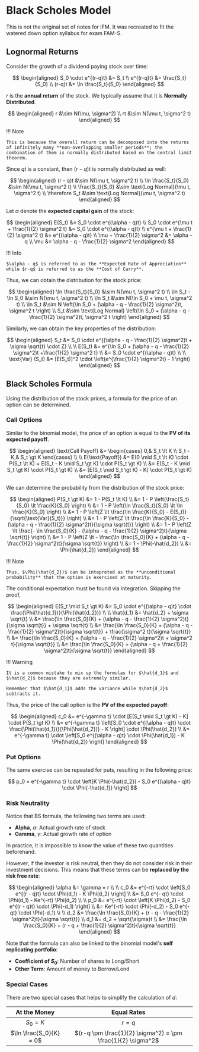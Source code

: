 # **Black Scholes Model**

This is not the original set of notes for IFM. It was recreated to fit the watered down option syllabus for exam FAM-S.

## **Lognormal Returns**

Consider the growth of a dividend paying stock over time:

$$
\begin{aligned}
    S_0 \cdot e^{(r-q)t} &= S_t \\
    e^{(r-q)t} &= \frac{S_t}{S_0} \\
    (r-q)t &= \ln \frac{S_t}{S_0}
\end{aligned}
$$

$r$ is the **annual return** of the stock. We typically assume that it is **Normally Distributed**.

$$
\begin{aligned}
    r &\sim N(\mu, \sigma^2) \\
    rt &\sim N(\mu t, \sigma^2 t)
\end{aligned}
$$

!!! Note

    This is because the overall return can be decomposed into the returns of infinitely many **non-overlapping smaller periods**; the combination of them is normally distributed based on the central limit theorem.

Since $qt$ is a constant, then $(r-q)t$ is normally distributed as well:

$$
\begin{aligned}
    (r - q)t &\sim N(\mu t, \sigma^2 t) \\
    \ln \frac{S_t}{S_0} &\sim N(\mu t, \sigma^2 t) \\
    \frac{S_t}{S_0} &\sim \text{Log Normal}(\mu t, \sigma^2 t) \\
    \therefore S_t &\sim \text{Log Normal}(\mu t, \sigma^2 t)
\end{aligned}
$$

Let $\alpha$ denote the **expected capital gain** of the stock:

$$
\begin{aligned}
    E(S_t) &= S_0 \cdot e^{(\alpha - q)t} \\
    S_0 \cdot e^{\mu t + \frac{1}{2} \sigma^2 t} &= S_0 \cdot e^{(\alpha - q)t} \\
    e^{\mu t + \frac{1}{2} \sigma^2 t} &= e^{(\alpha - q)t} \\
    \mu + \frac{1}{2} \sigma^2 &= \alpha - q \\
    \mu &= \alpha - q - \frac{1}{2} \sigma^2
\end{aligned}
$$

!!! Info

    $\alpha - q$ is referred to as the **Expected Rate of Appreciation** while $r-q$ is referred to as the **Cost of Carry**.

Thus, we can obtain the distribution for the stock price:

$$
\begin{aligned}
    \ln \frac{S_t}{S_0} &\sim N(\mu t, \sigma^2 t) \\
    \ln S_t - \ln S_0 &\sim N(\mu t, \sigma^2 t) \\
    \ln S_t &\sim N(\ln S_0 + \mu t, \sigma^2 t) \\
    \ln S_t &\sim N \left(\ln S_0 + (\alpha - q - \frac{1}{2} \sigma^2)t, \sigma^2 t \right) \\
    S_t &\sim \text{Log Normal} \left(\ln S_0 + (\alpha - q - \frac{1}{2} \sigma^2)t, \sigma^2 t \right)
\end{aligned}
$$

Similarly, we can obtain the key properties of the distribution:

$$
\begin{aligned}
    S_t &= S_0 \cdot e^{(\alpha - q - \frac{1}{2} \sigma^2)t + \sigma \sqrt{t} \cdot Z} \\
    \\
    E(S_t)
    &= e^{\ln S_0 + (\alpha - q - \frac{1}{2} \sigma^2)t +\frac{1}{2} \sigma^2 t} \\
    &= S_0 \cdot e^{(\alpha - q)t} \\
    \\
    \text{Var} (S_t)
    &= [E(S_t)]^2 \cdot \left(e^{\frac{1}{2} \sigma^2t} - 1 \right)
\end{aligned}
$$

## **Black Scholes Formula**

Using the distribution of the stock prices, a formula for the price of an option can be determined.

### **Call Options**

Similar to the binomial model, the price of an option is equal to the **PV of its expected payoff**.

$$
\begin{aligned}
    \text{Call Payoff}
    &=
    \begin{cases}
        0,& S_t \lt K \\
        S_t - K,& S_t \gt K
    \end{cases} \\
    \\
    E(\text{Payoff})
    &= E(0 \mid S_t \lt K) \cdot P(S_t \lt K) + E(S_t - K \mid S_t \gt K) \cdot P(S_t \gt K) \\
    &= E(S_t - K \mid S_t \gt K) \cdot P(S_t \gt K) \\
    &= [E(S_t \mid S_t \gt K) - K] \cdot P(S_t \gt K)
\end{aligned}
$$

We can determine the probability from the distribution of the stock price:

$$
\begin{aligned}
    P(S_t \gt K)
    &= 1 - P(S_t \lt K) \\
    &= 1 - P \left(\frac{S_t}{S_0} \lt \frac{K}{S_0} \right) \\
    &= 1 - P \left(\ln \frac{S_t}{S_0} \lt \ln \frac{K}{S_0} \right) \\
    &= 1 - P \left(Z \lt \frac{\ln \frac{K}{S_0} - E(S_t)}{\sqrt{\text{Var}(S_t)}} \right) \\
    &= 1 - P \left(Z \lt \frac{\ln \frac{K}{S_0} - (\alpha - q - \frac{1}{2} \sigma^2)t}{\sigma \sqrt{t}} \right) \\
    &= 1 - P \left(Z \lt \frac{- \ln \frac{S_0}{K} - (\alpha - q - \frac{1}{2} \sigma^2)t}{\sigma \sqrt{t}} \right) \\
    &= 1 - P \left(Z \lt - \frac{\ln \frac{S_0}{K} + (\alpha - q - \frac{1}{2} \sigma^2)t}{\sigma \sqrt{t}} \right) \\
    &= 1 - \Phi(-\hat{d_2}) \\
    &= \Phi(\hat{d_2})
\end{aligned}
$$

!!! Note

    Thus, $\Phi(\hat{d_2})$ can be intepreted as the **unconditional probability** that the option is exercised at maturity. 

The conditional expectation must be found via integration. Skipping the proof,

$$
\begin{aligned}
    E(S_t \mid S_t \gt K)
    &= S_0 \cdot e^{(\alpha - q)t} \cdot \frac{\Phi(\hat{d_1})}{\Phi(\hat{d_2})} \\
    \\
    \hat{d_1}
    &= \hat{d_2} + \sigma \sqrt{t}  \\
    &= \frac{\ln \frac{S_0}{K} + (\alpha - q - \frac{1}{2} \sigma^2)t}{\sigma \sqrt{t}} + \sigma \sqrt{t} \\
    &= \frac{\ln \frac{S_0}{K} + (\alpha - q - \frac{1}{2} \sigma^2)t}{\sigma \sqrt{t}} + \frac{\sigma^2 t}{\sigma \sqrt{t}} \\
    &= \frac{\ln \frac{S_0}{K} + (\alpha - q - \frac{1}{2} \sigma^2)t + \sigma^2 t}{\sigma \sqrt{t}} \\
    &= \frac{\ln \frac{S_0}{K} + (\alpha - q + \frac{1}{2} \sigma^2)t}{\sigma \sqrt{t}}
\end{aligned}
$$

!!! Warning

    It is a common mistake to mix up the formulas for $\hat{d_1}$ and $\hat{d_2}$ because they are extremely similar.

    Remember that $\hat{d_1}$ adds the variance while $\hat{d_2}$ subtracts it.

Thus, the price of the call option is the **PV of the expected payoff**:

$$
\begin{aligned}
    c_0
    &= e^{-\gamma t} \cdot [E(S_t \mid S_t \gt K) - K] \cdot P(S_t \gt K) \\
    &= e^{-\gamma t} \left[S_0 \cdot e^{(\alpha - q)t} \cdot \frac{\Phi(\hat{d_1})}{\Phi(\hat{d_2})} - K \right] \cdot \Phi(\hat{d_2}) \\
    &= e^{-\gamma t} \cdot \left[S_0 e^{(\alpha - q)t} \cdot \Phi(\hat{d_1}) - K \Phi(\hat{d_2}) \right]
\end{aligned}
$$

### **Put Options**

The same exercise can be repeated for puts, resulting in the following price:

$$
    p_0
    = e^{-\gamma t} \cdot \left[K \Phi(-\hat{d_2}) - S_0 e^{(\alpha - q)t} \cdot \Phi(-\hat{d_1}) \right]
$$

### **Risk Neutrality**

Notice that BS formula, the following two terms are used:

* **Alpha**, $\alpha$: Actual growth rate of stock
* **Gamma**, $\gamma$: Actual growth rate of option

In practice, it is impossible to know the value of these two quantities beforehand.

However, if the investor is risk neutral, then they do not consider risk in their investment decisions. This means that these terms can be **replaced by the risk free rate**:

$$
\begin{aligned}
    \alpha &= \gamma = r \\
    \\
    c_0
    &= e^{-rt} \cdot \left[S_0 e^{(r - q)t} \cdot \Phi(d_1) - K \Phi(d_2) \right] \\
    &= S_0 e^{- qt} \cdot \Phi(d_1) - Ke^{-rt} \Phi(d_2) \\
    \\
    p_0
    &= e^{-rt} \cdot \left[K \Phi(d_2) - S_0 e^{(r - q)t} \cdot \Phi(-d_1) \right] \\
    &= Ke^{-rt} \cdot \Phi(-d_2) - S_0 e^{-qt} \cdot \Phi(-d_1) \\
    \\
    d_2 &= \frac{\ln \frac{S_0}{K} + (r - q - \frac{1}{2} \sigma^2)t}{\sigma \sqrt{t}} \\
    d_1
    &= d_2 + \sqrt{\sigma}t \\
    &= \frac{\ln \frac{S_0}{K} + (r - q + \frac{1}{2} \sigma^2)t}{\sigma \sqrt{t}}
\end{aligned}
$$

Note that the formula can also be linked to the binomial model's **self replicating portfolio**:

* **Coefficient of $S_0$**: Number of shares to Long/Short
* **Other Term**: Amount of money to Borrow/Lend


### **Special Cases**

There are two special cases that helps to simplify the calculation of $d$:

<center>

| At the Money | Equal Rates |
| :-: | :-: |
| $S_0 = K$ | $r = q$ |
| $\ln \frac{S_0}{K} = 0$ | $(r-q \pm \frac{1}{2} \sigma^2) = \pm \frac{1}{2} \sigma^2$ |

</center>
